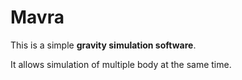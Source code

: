 # Mavra

This is a simple **gravity simulation software**.

It allows simulation of multiple body at the same time.
